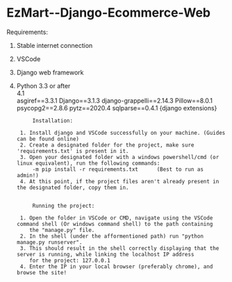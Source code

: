 # EzMart--Django-Ecommerce-Web




Requirements:
1. Stable internet connection
2. VSCode 
3. Django web framework
4. Python 3.3 or after	
4.1   
   asgiref==3.3.1
   Django==3.1.3
   django-grappelli==2.14.3
   Pillow==8.0.1
   psycopg2==2.8.6
   pytz==2020.4
   sqlparse==0.4.1
{django extensions}
        

			Installation:

		1. Install django and VSCode successfully on your machine. (Guides can be found online)
		2. Create a designated folder for the project, make sure 'requirements.txt' is present in it.
		3. Open your designated folder with a windows powershell/cmd (or linux equivalent), run the following commands:
		    -m pip install -r requirements.txt		(Best to run as admin!)
		4. At this point, if the project files aren't already present in the designated folder, copy them in.
		
				
			Running the project:
      
		1. Open the folder in VSCode or CMD, navigate using the VSCode command shell (Or windows command shell) to the path containing
		   the "manage.py" file.
		2. In the shell (under the afformentioned path) run "python manage.py runserver".
		3. This should result in the shell correctly displaying that the server is running, while linking the localhost IP address
		   for the project: 127.0.0.1
		4. Enter the IP in your local browser (preferably chrome), and browse the site! 
